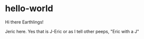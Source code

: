 # hello-world

Hi there Earthlings!

Jeric here. Yes that is J-Eric or as I tell other peeps, "Eric with a J"
